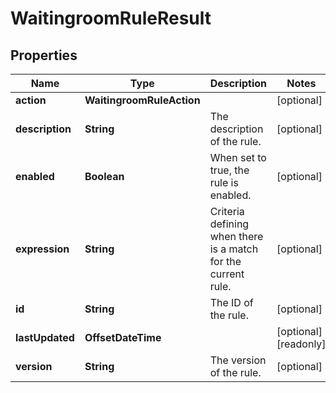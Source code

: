 

# WaitingroomRuleResult


## Properties

| Name | Type | Description | Notes |
|------------ | ------------- | ------------- | -------------|
|**action** | **WaitingroomRuleAction** |  |  [optional] |
|**description** | **String** | The description of the rule. |  [optional] |
|**enabled** | **Boolean** | When set to true, the rule is enabled. |  [optional] |
|**expression** | **String** | Criteria defining when there is a match for the current rule. |  [optional] |
|**id** | **String** | The ID of the rule. |  [optional] |
|**lastUpdated** | **OffsetDateTime** |  |  [optional] [readonly] |
|**version** | **String** | The version of the rule. |  [optional] |



